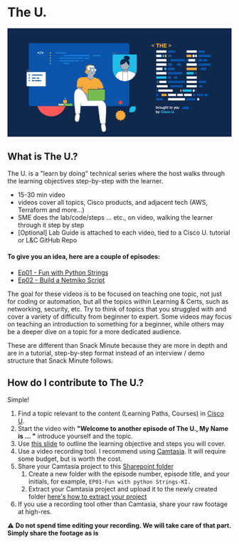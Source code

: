 # The U.
![img.png](./assets/imgs/TheU.png)
## What is The U.?
The U. is a "learn by doing" technical series where the host walks through the learning objectives step-by-step with the learner.   

- 15-30 min video
- videos cover all topics, Cisco products, and adjacent tech (AWS, Terraform and more...)
- SME does the lab/code/steps ... etc., on video, walking the learner through it step by step
- [Optional] Lab Guide is attached to each video, tied to a Cisco U. tutorial or L&C GitHub Repo 

#### To give you an idea, here are a couple of episodes:
- [Ep01 - Fun with Python Strings](https://cisco.box.com/s/dozsr503unwz4b6ld8lraqdc4vs2vi1v)
- [Ep02 - Build a Netmiko Script](https://cisco.box.com/s/tlqqg2thdxx2rrar85cp25l19oqyi565)

The goal for these videos is to be focused on teaching one topic, not just for coding or automation, but all the topics within Learning & Certs, such as networking, security, etc. Try to think of topics that you struggled with and cover a variety of difficulty from beginner to expert. Some videos may focus on teaching an introduction to something for a beginner, while others may be a deeper dive on a topic for a more dedicated audience. 

These are different than Snack Minute because they are more in depth and are in a tutorial, step-by-step format instead of an interview / demo structure that Snack Minute follows. 

## How do I contribute to The U.?

Simple! 
1. Find a topic relevant to the content (Learning Paths, Courses) in [Cisco U](https://u.cisco.com).
2. Start the video with **"Welcome to another episode of The U., My Name is ... "** introduce yourself and the topic.
3. Use [this slide](./assets/slide/TheU.-opening-slide-template.pptx) to outline the learning objective and steps you will cover.
4. Use a video recording tool. I recommend using [Camtasia](https://www.techsmith.com/video-editor.html). It will require some budget, but is worth the cost.
5. Share your Camtasia project to this [Sharepoint folder](https://cisco-my.sharepoint.com/:f:/p/kiskande/EowWTE53y59NohbuMuPo1XABEKEN8tXJNRWKXbsjBV_M6g?e=HmT8AO)
   1. Create a new folder with the episode number, episode title, and your initials, for example, `EP01-Fun with python Strings-KI.`
   2. Extract your Camtasia project and upload it to the newly created folder [here's how to extract your project](https://www.techsmith.com/learn/tutorials/camtasia/project-files/)
6. If you use a recording tool other than Camtasia, share your raw footage at high-res.

⚠️ **Do not spend time editing your recording. We will take care of that part. Simply share the footage as is**
